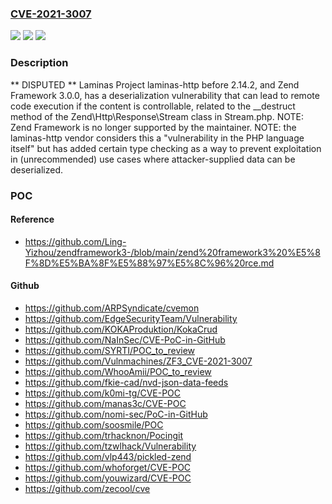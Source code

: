 ### [CVE-2021-3007](https://cve.mitre.org/cgi-bin/cvename.cgi?name=CVE-2021-3007)
![](https://img.shields.io/static/v1?label=Product&message=n%2Fa&color=blue)
![](https://img.shields.io/static/v1?label=Version&message=n%2Fa&color=blue)
![](https://img.shields.io/static/v1?label=Vulnerability&message=n%2Fa&color=brighgreen)

### Description

** DISPUTED ** Laminas Project laminas-http before 2.14.2, and Zend Framework 3.0.0, has a deserialization vulnerability that can lead to remote code execution if the content is controllable, related to the __destruct method of the Zend\Http\Response\Stream class in Stream.php. NOTE: Zend Framework is no longer supported by the maintainer. NOTE: the laminas-http vendor considers this a "vulnerability in the PHP language itself" but has added certain type checking as a way to prevent exploitation in (unrecommended) use cases where attacker-supplied data can be deserialized.

### POC

#### Reference
- https://github.com/Ling-Yizhou/zendframework3-/blob/main/zend%20framework3%20%E5%8F%8D%E5%BA%8F%E5%88%97%E5%8C%96%20rce.md

#### Github
- https://github.com/ARPSyndicate/cvemon
- https://github.com/EdgeSecurityTeam/Vulnerability
- https://github.com/KOKAProduktion/KokaCrud
- https://github.com/NaInSec/CVE-PoC-in-GitHub
- https://github.com/SYRTI/POC_to_review
- https://github.com/Vulnmachines/ZF3_CVE-2021-3007
- https://github.com/WhooAmii/POC_to_review
- https://github.com/fkie-cad/nvd-json-data-feeds
- https://github.com/k0mi-tg/CVE-POC
- https://github.com/manas3c/CVE-POC
- https://github.com/nomi-sec/PoC-in-GitHub
- https://github.com/soosmile/POC
- https://github.com/trhacknon/Pocingit
- https://github.com/tzwlhack/Vulnerability
- https://github.com/vlp443/pickled-zend
- https://github.com/whoforget/CVE-POC
- https://github.com/youwizard/CVE-POC
- https://github.com/zecool/cve

